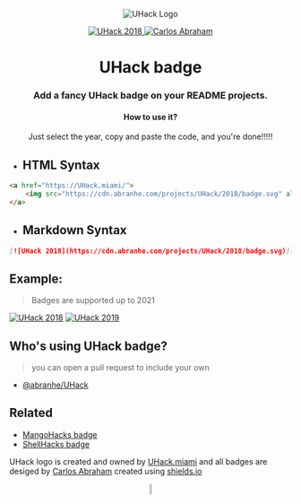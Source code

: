 <p align="center">
	<img src="https://cdn.abraham.gq/projects/UHack/uhack.svg" alt="UHack Logo">
</p>

<p align="center">
	<a href="https://UHack.miami/">
		<img src="https://cdn.abraham.gq/projects/UHack/badge-year.svg" alt="UHack 2018">
	</a>
	<a href="https://github.com/abranhe">
 		<img src="https://abranhe.com/badge.svg" alt="Carlos Abraham">
	</a>
</p>

<h1 align="center">
	<b>UHack badge</b>
</h1>

<h3 align="center">
	Add a fancy UHack badge on your README projects.
</h3>

<h4 align="center"> How to use it?</h4>
<p align="center">Just select the year, copy and paste the code, and you're done!!!!!</p>

- ##  HTML Syntax

```html
<a href="https://UHack.miami/">
	<img src="https://cdn.abranhe.com/projects/UHack/2018/badge.svg" alt="UHack 2018">
</a>
```

- ##  Markdown Syntax

```Markdown
[![UHack 2018](https://cdn.abranhe.com/projects/UHack/2018/badge.svg)](https://UHack.miami/)
```

## Example:

> Badges are supported up to 2021

[![UHack 2018](https://cdn.abraham.gq/projects/UHack/2018/badge.svg)](https://UHack.net/)
[![UHack 2019](https://cdn.abraham.gq/projects/UHack/2019/badge.svg)](https://UHack.net/)



## Who's using UHack badge?

> you can open a pull request to include your own

- [@abranhe/UHack](https://github.com/abranhe/UHack)

## Related

- [MangoHacks badge](https://github.com/abranhe/mangohacks)
- [ShellHacks badge](https://github.com/abranhe/shellhacks)

UHack logo is created and owned by [UHack.miami](https://uhack.miami) and all badges are desiged by [Carlos Abraham](https://github.com/abranhe) created using [shields.io](https://shields.io)

<p align="center">
	<img src="https://cdn.abraham.gq/projects/UHack/UHack.svg" alt="UHack Logo" width="7%">
</p>

<!-- badge image shilds.io

https://img.shields.io/badge/UHack-2021-2a6118.svg?colorA=2a6118&colorB=e3793b&logo=data%3Aimage%2Fpng%3Bbase64%2CiVBORw0KGgoAAAANSUhEUgAAAN0AAADOCAQAAAAQj8%2BkAAARaUlEQVR42u2de3xV1ZXHDyQ8RJCHrYBKi4OPWpAKjIgVFRUUBq0i4gOoig9QptZhsB9Ey0cqxScK0alIP%2B1AnbGoqLVgFaSoUOWZQQW5Ee%2FNi0AeRENICAkkud%2F5A5E87s1dZ5%2Bzz6PslX9v1t6%2F8z3n7Nc6a1mWMWPJje7cxByWsY18yqjnMGXkso4lTOMyTgilpjO4kbn8mY%2FJIptcPuMD3iCDO%2BhL638GaP15hm3EackO8h5TOTkkitIYxULyWlRUwUom0Tms0NoymUzkVsMyLgq4ptN4kkKxomre5OrwYZvKLlTsIy4OqKZeLKJGQdEnDA8PuEuJoG5xlnJawBSdwCyqHGhay4%2BDj60Di1KMbBIrY3yANA10dCsefXlOD%2FTkhbP4HLdsMe0CoekBDrmkaB29ggpuBPtx0zbQ3fcx%2Bw%2BuKtrNeUEEdy3VuG07Od1XcH91XVEFVwUN3Dhq0WHZnOqTovas1KKohlHBmlPWoMu20tEHRa34H22KKjg%2FKODOpQyd9g5pnmt6QquiAr%2FeJU1fLNvQbY94%2FvrXbZm09R%2Fdf6Hfahni6XbX1x5oetRvcFe4sACXzTXbeTbKrfZE0SH6%2Bgku3YOX5VGb4ZGmmzxTtMn7MbzhToN3VkEPT0buXA81TfRvglKs9KIo4qCS0AwPNE1X6tkBipUGjiyfnjum2OpmPgu4nJ60sizLojOjmEeJLQ%2BVdNWsqI3No6ocZnMZHSzLsmjH2YznbZsr3Fv8ANeKr2xIvOUIsmZbTXez14bQmZo1TbCFbUyiswC6MZ%2FDYi9fJLouutFdIj5%2Fe6Kl2SFdeVMsNKZZ0z%2FEPXnhyLOWxM%2FZfCr25H1kAC8Jd%2BxuEzy%2F8r2LCzQq6iUcr%2Bq5O6WvjiwXKlrgNbg00bI1zlihv%2BeEQucFYIoyWXiFZNvXezw%2BguVfRd2aa%2BNW%2BEDkcbtGTbIevCT2142YyOOl3qKT3KGZdu4neouWDHFdQX%2B0FUWfFHCi6%2FOBWd6ikxxC%2FpuW3frrNCm6SNT6HTa9viPw%2Bba36FK%2FCjbb9nmqKApE0z3KVEHbhXb3%2BxkseZK9BNeWupQd%2BpWC3%2FcEQv%2BkSZNkovS8wupXssj3LgaHHwm600%2FB7%2F2SkFRNmpa7PwRYlmXxosDvhUFaju9X8jvUv2U5WwRt91Twe7fAr3fRKozSc4HpKZBZrElT6jDZGiW%2FowWaJniHLnUAwAYlvx0km9CaNOWnbLlUye9Agab7vUP385SdWaPkN10g87AmTakPsIqU%2FPYTaHrIoAsrupkGnUFn0Bl0Bp1BZ9AZdAadQWfQGXQGnUFn0Bl0Bp1BZ9AdL%2Bg4hT4MYhBXMJxrGc7FDOIsetO15SAng85zdHRlKFOYz19Yz64Wo1tq2UMmK5jPVIY3zWFi0HmEjo5cxWOstpFsLcH5G6t4gjF8z6DzBl0d89niaqqPONvIoMKg043OPzPoDDqDzqAz6Aw6g86gM%2BjCh66DQRdKdAxnh0EXOnScyQqCbgZdM29t%2BLXGfJoGnS509BN9Y2PQBQsdacxyLZ%2B5QecdOrrzPmEyg%2B67%2BWQxGHQhQ0dr5nqUAtWgcxMdHXlby6UtZCPLeJYZ%2FILJ3MxYRjCOcUzkAebwEn9jh2I6R4POsiyL3i4Wj4FqNvI7JtGf9sK%2B9%2BAqZvAqUYPOFjoGuDTC1bOFxxhCGwcqTufnLKbAoBOgY5gLVX9qWc7t7mUaoRUX8jTZBl0L6LjecdWfz5mmKz2MIA3A8YqOmwUZjpLbYZYwUKum3QZdQnTc4CCGq4oMfqBdU%2BqIMKVcXqLkG7MDi46f2ciG3BTbb4%2FESWpWJDnkjWi6VvB6kNB92ODXVyqeC8R5xas6i3QT9GejkmdBoqn6PwcJ3ZYG7%2Fp9SuC2MNTyTtEgQY9WKXkWJGusezlI6LK%2B%2FWUvwfDf3A5wn7dJ5LlV0KtlSp6nCeZg%2Fx0kdLsty7I4ie0K4D7hTMtjY4GgX08peX40teOahUFCV0MrWvEX29gO8ZAfxVL4TNC325U8ZwheMvOChA668bBtcHkMsnwweovOMZRqLEgKh37zm2Ch%2B0%2FqbYJbpSubeko9M0Xz3U5Kvt9N7br4oWChswvucb%2BquZEu2sHMUvQuGO3zHwgWOntbyvdYvhnjRX1coGuXpjYevSus6Kq4xkdwbdkp6qVSfmZ6CI4cD0fvDCe6ch9qSTXUIptMVbdUOasF75eldl1REU505R4mik%2BkZIBwk%2B5dRf%2BC8oxfF4cRnd%2FguvClsKfj9C31C%2FPCh%2B4gF%2FsKrq2wdhaUqBaAZ3Nq57mhQ1fHGF%2FBtReVlDpizyi20UlyShkrDxu6X%2FgK7nt8aOMmO1uxlZGCdVE8SrjQZfgKboggEuWYKReAkpR1q6wMF7p1ToLwHPa9EwtsRckc4gzltj5J7b50T5jQ7aGHT9g6M5NSm719Qbm1kyRfMeXnhgddnZen3w2gXc8rCmHr5eq3GRMlDUQrwoPucQ8wDWAk45jEVGbwFK%2FxuXIg4SQH%2FRB8Yl1TGyUs6LaqrpAEu4VjmMfHoqLbUnvHQX%2B6Sl6XZXvDgq6Gvhp6cyYz2Kjho68yTnPQq0mSJnblhgXdHJf70YabWIseq3e2ZSApKB8neiAc6LI5wdXdkGmOEplqDSbndMk%2BStXBKOFAN9q19tO4U1R5WN0c1mGW1Vgv3hUOdO%2B61no%2FNqLXPqSdox524BvRa6gkDOjiDHCl5XRma0%2FX8b7asWqDXt4nOr09%2FC24gKNb6tKm8d%2FRbe9IP21O2stWgmrLQElBGNDVcpYrm8a7tYNb6nx3VVTOGoiVhgHdqy60OZoqzdjqmN1yGQvhMycaib%2BbXQYc3RDHLU5Q%2FkJPakUMc%2BXa3ChrriAvDOjWO25vku2AXLu2hG4uTaNE0S618WhtGNDd6LC1a1wtSNHcdnKVa1fmPlmTpYUNwAUWXS7pjtoazAGN2Ap4wL0NcU6WbX7HiX0dBnQPOzwP0JcEbjv3Ol0INOntElnDFZWNwAUUXZx%2FcbTh9YEWaOX8rzuTkka9vVR6epG7KwzoNjlq5zHXTwO28SIjdZwZ0pGYrBONlgUBRjfNQSsDHE9PythNlExWkMEvGcFJGq%2FJ78WDf14Y0NWrH1bSmk0KsOJ8yjOMpS8nWh4a10g7mOCZCyS6tQ7amGobWwlz6GP5YPRir%2FiZyw8HOuXZJZ1sBt3tY7q3z1mDvraTvx8SPnOBRKf85RyP2AL3ul%2BRnZZlWSyUv81zCsOBrlJ1F57OlNkIVbrX8tGk%2BycAX%2B9NCC6A6N5T9v%2Bg%2BGpUuL8%2Bs9XTn8kjPOvi0cqwoJuhfGyyUwxusK%2FgLrRzELUnPwk4CscHDd1PFb0PE16Lw1ztK7jz7Eylqg9F44nBZX9JwJ66uOoCmJeFV2O6r%2BD6yhcELUxQiLJ%2Fc9DQFSj6TpdFU7HK29x9TXp5rr1t8aKCZOBiUeJBQ7dK6%2Buyxo1oF2X9F1BiB1xVdbKXZZT9GyBo6BYo%2Bp4nuhqP%2BwhupL0TxHpiyRYFZG8nHjx0UxR9S6rZVXmRDzpJ%2FybZjZLZnZcMXJSqbRA8dJcreW4rSkHzok%2FY0kUpTxsfXuxIDi7%2F6AZawNCdoziKSMyXRDmcrBDAmxd7NSm6qkO7g4mui5LnyQLPOX7MLbnSRvWfo3aA%2FrGnkqErXvPd7wKFrlrR81OCC%2FJ7z7G150mFcMI4N1lWbHqSCUpOvCaY6AoVPb8muCQTPQY3ULFe%2BmzLsqzoxITo6r%2BdoAQQXbaiZ0FOLc73EFsXMhTDLP5wxEPs%2BkTodn%2FY6LeBQrdd0XNM8Bry6EiV1txlZ7Orka04Gn0avTrBDkpevDK46DYrei5KPfR7pHGE6A2QJFT%2F2Bd6scuboaut%2BqLJ7wOFboOi59SlCYs92S9Z7yAObSOdj%2FmKXtQUXUnzxAX%2FFOhSf7Gap3nRPUYpEq3B%2B6YhOMvaObgxuJwtCeaqBp1DVb34jeOPLzc3Xc82Qbe7LtHoeXygi%2Bdn%2FdT5B4zN5pHjWe6oquURW928jEUjdNXViZcZxwe6ul0RIoWRhVnXfNnJBSU%2FZDIrXEos8Faij08aoivbkOQ%2FjyN0R%2F5qI%2F%2FImrvjukhPhRHtfO5jCVkufs%2BQkfhdcAxd4bqk%2F3vcoTv2V5S1JvK70lsZRb9kdYHoycVM4Nf8kXWuf7F3KPkR11F0eZ%2B0sJV2HKMjQoTSo9u51ewlmywyyWQb2ZRSiU4r4ZLkio6gy9kWb6mwt0GHH7aJH7akaOfgKNlf1bd88xh0nmOLk5HqW72dg7Nz6%2Fal8GPQeQyuVJKwrnRQbeoQJIPOU3ArZN8OMljgy6DzDFsJt4kVGXSBQRdniZ14NIMuKOj%2Bz24JKYMuAOgO7%2BUe%2B7unBp3P6GrLCjZFq5QUGXT%2BoavdV7A5ejhK9JBBFyJ01QW7jmDDoAsNuni8fHtOpNExqUEXfHQ1RUUboqXNwoEMuiCjqykp2RjLThJqbtA5RlerA93BWNGGWH7yr3IMOsfoyMvssGNoZEZkReQbF9DVsYNFjOOUaF2L2Aw6N9B999u0HedH7oo8GXkr8kWkxha6EtbwPFMYeiyS2qDzKZiP1l%2BeUT6cKczieZbyNqtZTyaZbGI1K3mdpbzAI9zBKM5LnKDboAttHKZBZ9AZdMFDF8tTSVdn0PmLriZv%2Ff7N1KnkXzLo%2FEJXl%2FN56dr6o2FBBl0o0B3M3fzNurrGIUEGXaDR1WRvK%2FqocmvCkFeDLojoYjt2fVz6cVUk3lLKHYMuiOhEmfYMOoPOoDPoDDqDzqALPLrxKTujWEFLkGsyR5OmPT6iu807dNen7ExUyW87gcztmjRJSph1V%2FA7UuD3Bu%2FQXZmyM%2BVKfnsJZG7UpOkzQdvnahlcYIR36CQJR7tqukNXadK0Vs%2FTIapO5F2hDb4v6M7NCn4fF%2FhdqEnTYkHbz2q6JbzMZC0ol%2FSygteIQOavNCl6WND2V3bz39JFMPEqs7w0NqTs0AG7g7qwwsF1mhTdIGp9uE2v0wQ%2BN3iLLkPQpQU2fUoiuuKcoklRDxE6W3Uw6SgqZTHfW3RjJKHE9LPh8VbRpcvSqOkrUQ9sVL3iaT%2FfI8k6dbIojXVUOs%2BkD%2BUimS9p1LRI1INyzhTf3pI65XUqc3FnQj8SCV1NR4GvU4V3vNYVEMOFfYghyErGRVSIvK2xvDbuEQr9NFWSCn5MVBy1nK5RUZq4OlYOfVP4upGDQl93eo%2Buq6iEC0ARk5J9g00a%2Fy68OwGe16xpvrgnB3gw2W3EqSwWvSoBqtVKeTgV%2Bkcbn2VsZWLjxLqWRUfuFK3kjlq97sJnnGErnelOftl0nGIQT9tKJrfQ8sP4kc2KGzWsZAH%2FwS1MZi7vUW3zq5y3PND0ms0%2B1ZHJQh5lOs%2FyBtm2%2F7uP5Y%2FxBt5ZnAs8UNTfhTTCcnvF8svoY%2FvJUbc%2FeaRpkWeKDtLb8s9EG8ZuWBW9PFJ0inCF6dxmWX4aJ4on9s7sfg813eaJou2Jknx7C2%2BQS%2FnKW7KV3lasY6l2RdX8xPLfeFCzzEKVwAKHa1bd75IpVjCMF7UO5j6U96SPcg2t4K7mEgptw0pNIus83lc%2FpukS8VaWXXvT7eooTqcrqzWIrGWCj5ou05Jkf7nv05NmQtvxlutD%2BVifNQ1jn8uaFpNmBc9IZ55421WyaT0kAJrOER9HSV7%2BM%2F2o7SyVOsalBe3fZfnMPVDUxaWlQjFXWME2fsByhyIrmRaogdxivCjGpKX918XJag0FDd9YURh44oOdVzk9gIo685zy1kMmw6zwGOncYXtZW8cy%2BgdYUy8WUGVT02auDfD4llRqa0bwinB1FGOOVxvMDp%2B%2BKawXnVOWksFAK8xGR0bzHFuThEOUs4qHGBAyTd25ncVsT3i2V8T7PMzgQC4CFOWm0YfRTOReZjCDyYxnaBBHNVua2nMOwxnHJO5mHFdzoS%2BRJsbCZv8PrmJh1SLbHPUAAAAASUVORK5CYII%3D
-->
